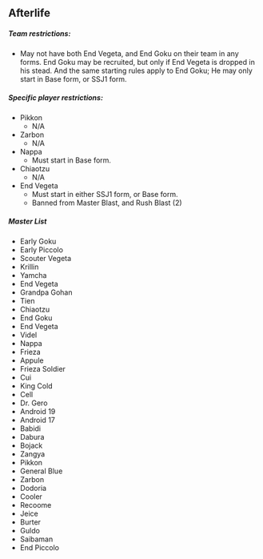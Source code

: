 ## Afterlife

##### Team restrictions:
  - May not have both End Vegeta, and End Goku on their team in any forms. End Goku may be recruited, but only if End Vegeta is dropped in his stead. And the same starting rules apply to End Goku; He may only start in Base form, or SSJ1 form.

##### Specific player restrictions:

- Pikkon
  - N/A
- Zarbon
  - N/A
- Nappa
  - Must start in Base form.
- Chiaotzu
  - N/A
- End Vegeta
  - Must start in either SSJ1 form, or Base form.
  - Banned from Master Blast, and Rush Blast (2)

 ##### Master List
  - Early Goku
  - Early Piccolo
  - Scouter Vegeta
  - Krillin
  - Yamcha
  - End Vegeta
  - Grandpa Gohan
  - Tien
  - Chiaotzu
  - End Goku
  - End Vegeta
  - Videl
  - Nappa
  - Frieza
  - Appule
  - Frieza Soldier
  - Cui
  - King Cold
  - Cell
  - Dr. Gero
  - Android 19
  - Android 17
  - Babidi
  - Dabura
  - Bojack
  - Zangya
  - Pikkon
  - General Blue
  - Zarbon
  - Dodoria
  - Cooler
  - Recoome
  - Jeice
  - Burter
  - Guldo
  - Saibaman
  - End Piccolo